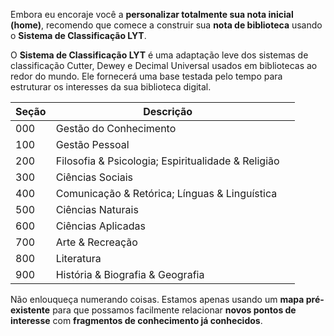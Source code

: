 Embora eu encoraje você a **personalizar totalmente sua nota inicial (home)**, recomendo que comece a construir sua **nota de biblioteca** usando o **Sistema de Classificação LYT**.  

O **Sistema de Classificação LYT** é uma adaptação leve dos sistemas de classificação Cutter, Dewey e Decimal Universal usados em bibliotecas ao redor do mundo. Ele fornecerá uma base testada pelo tempo para estruturar os interesses da sua biblioteca digital.

| Seção | Descrição                                           |     |
| ----- | --------------------------------------------------- | --- |
| 000   | Gestão do Conhecimento                              |     |
| 100   | Gestão Pessoal                                      |     |
| 200   | Filosofia & Psicologia; Espiritualidade & Religião  |     |
| 300   | Ciências Sociais                                    |     |
| 400   | Comunicação & Retórica; Línguas & Linguística       |     |
| 500   | Ciências Naturais                                   |     |
| 600   | Ciências Aplicadas                                  |     |
| 700   | Arte & Recreação                                    |     |
| 800   | Literatura                                          |     |
| 900   | História & Biografia & Geografia                    |     |

Não enlouqueça numerando coisas. Estamos apenas usando um **mapa pré-existente** para que possamos facilmente relacionar **novos pontos de interesse** com **fragmentos de conhecimento já conhecidos**.
